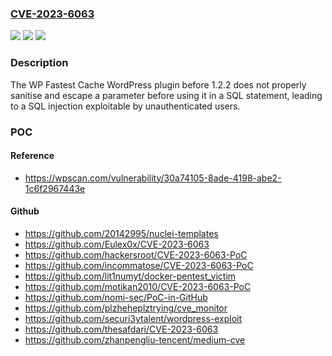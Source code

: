 ### [CVE-2023-6063](https://cve.mitre.org/cgi-bin/cvename.cgi?name=CVE-2023-6063)
![](https://img.shields.io/static/v1?label=Product&message=WP%20Fastest%20Cache&color=blue)
![](https://img.shields.io/static/v1?label=Version&message=0%20&color=brightgreen)
![](https://img.shields.io/static/v1?label=Vulnerability&message=CWE-89%20SQL%20Injection&color=brightgreen)

### Description

The WP Fastest Cache WordPress plugin before 1.2.2 does not properly sanitise and escape a parameter before using it in a SQL statement, leading to a SQL injection exploitable by unauthenticated users.

### POC

#### Reference
- https://wpscan.com/vulnerability/30a74105-8ade-4198-abe2-1c6f2967443e

#### Github
- https://github.com/20142995/nuclei-templates
- https://github.com/Eulex0x/CVE-2023-6063
- https://github.com/hackersroot/CVE-2023-6063-PoC
- https://github.com/incommatose/CVE-2023-6063-PoC
- https://github.com/lit1numyt/docker-pentest_victim
- https://github.com/motikan2010/CVE-2023-6063-PoC
- https://github.com/nomi-sec/PoC-in-GitHub
- https://github.com/plzheheplztrying/cve_monitor
- https://github.com/securi3ytalent/wordpress-exploit
- https://github.com/thesafdari/CVE-2023-6063
- https://github.com/zhanpengliu-tencent/medium-cve

